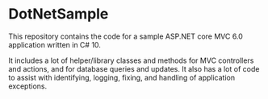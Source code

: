 # DotNetSample

This repository contains the code for a sample ASP.NET core MVC 6.0 application written in C# 10.

It includes a lot of helper/library classes and methods for MVC controllers and actions, and for database queries and updates. It also has a lot of code to assist with identifying, logging, fixing, and handling of application exceptions.
